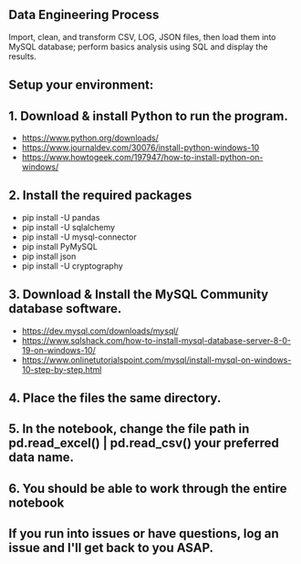 ## Data Engineering Process
Import, clean, and transform CSV, LOG, JSON files, then load them into MySQL database; perform basics analysis using SQL and display the results.

## Setup your environment:

## 1. Download & install Python to run the program.
- https://www.python.org/downloads/
- https://www.journaldev.com/30076/install-python-windows-10
- https://www.howtogeek.com/197947/how-to-install-python-on-windows/

## 2. Install the required packages
- pip install -U pandas
- pip install -U sqlalchemy
- pip install -U mysql-connector
- pip install PyMySQL
- pip install json
- pip install -U cryptography

## 3. Download & Install the MySQL Community database software.
- https://dev.mysql.com/downloads/mysql/
- https://www.sqlshack.com/how-to-install-mysql-database-server-8-0-19-on-windows-10/
- https://www.onlinetutorialspoint.com/mysql/install-mysql-on-windows-10-step-by-step.html
## 4. Place the files the same directory.
## 5. In the notebook, change the file path in pd.read_excel() | pd.read_csv() your preferred data name.
## 6. You should be able to work through the entire notebook
## If you run into issues or have questions, log an issue and I'll get back to you ASAP.
